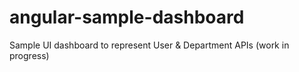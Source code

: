 # angular-sample-dashboard
Sample UI dashboard to represent User &amp; Department APIs (work in progress)
